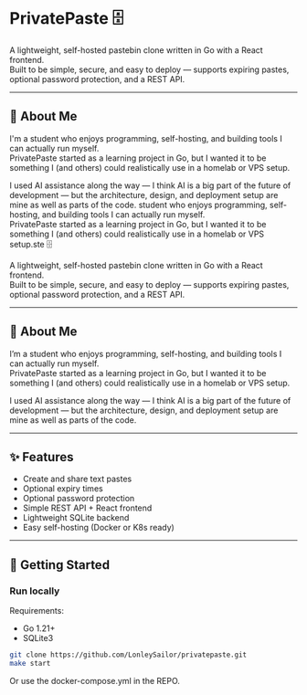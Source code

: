 # PrivatePaste 🗄️

A lightweight, self-hosted pastebin clone written in Go with a React frontend.  
Built to be simple, secure, and easy to deploy — supports expiring pastes, optional password protection, and a REST API.

---

## 👋 About Me

I'm a student who enjoys programming, self-hosting, and building tools I can actually run myself.  
PrivatePaste started as a learning project in Go, but I wanted it to be something I (and others) could realistically use in a homelab or VPS setup.  

I used AI assistance along the way — I think AI is a big part of the future of development — but the architecture, design, and deployment setup are mine as well as parts of the code. student who enjoys programming, self-hosting, and building tools I can actually run myself.  
PrivatePaste started as a learning project in Go, but I wanted it to be something I (and others) could realistically use in a homelab or VPS setup.ste 🗄️

A lightweight, self-hosted pastebin clone written in Go with a React frontend.  
Built to be simple, secure, and easy to deploy — supports expiring pastes, optional password protection, and a REST API.

---

## 👋 About Me

I’m a student who enjoys programming, self-hosting, and building tools I can actually run myself.  
PrivatePaste started as a learning project in Go, but I wanted it to be something I (and others) could realistically use in a homelab or VPS setup.  

I used AI assistance along the way — I think AI is a big part of the future of development — but the architecture, design, and deployment setup are mine as well as parts of the code.

---

## ✨ Features

- Create and share text pastes
- Optional expiry times
- Optional password protection
- Simple REST API + React frontend
- Lightweight SQLite backend
- Easy self-hosting (Docker or K8s ready)

---

## 🚀 Getting Started

### Run locally

Requirements:  

- Go 1.21+  
- SQLite3  

```bash
git clone https://github.com/LonleySailor/privatepaste.git
make start
```

Or use the docker-compose.yml in the REPO.
